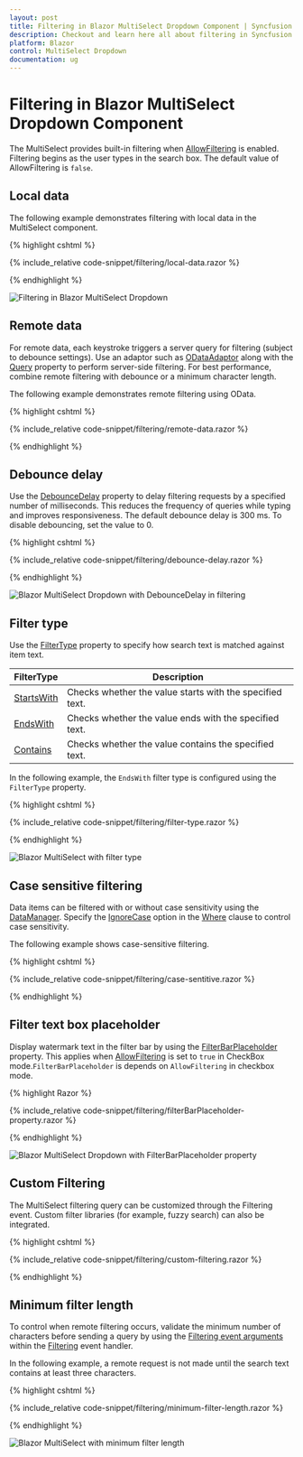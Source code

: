 ```yaml
---
layout: post
title: Filtering in Blazor MultiSelect Dropdown Component | Syncfusion
description: Checkout and learn here all about filtering in Syncfusion Blazor MultiSelect Dropdown component and more.
platform: Blazor
control: MultiSelect Dropdown
documentation: ug
---
```


# Filtering in Blazor MultiSelect Dropdown Component

The MultiSelect provides built-in filtering when [AllowFiltering](https://help.syncfusion.com/cr/blazor/Syncfusion.Blazor.DropDowns.MultiSelectModel-1.html#Syncfusion_Blazor_DropDowns_MultiSelectModel_1_AllowFiltering) is enabled. Filtering begins as the user types in the search box. The default value of AllowFiltering is `false`.

## Local data

The following example demonstrates filtering with local data in the MultiSelect component.

{% highlight cshtml %}

{% include_relative code-snippet/filtering/local-data.razor %}

{% endhighlight %}

![Filtering in Blazor MultiSelect Dropdown](./images/blazor-multiselect-dropdown-filtering.png)

## Remote data

For remote data, each keystroke triggers a server query for filtering (subject to debounce settings). Use an adaptor such as [ODataAdaptor](https://blazor.syncfusion.com/documentation/data/adaptors#odata-adaptor) along with the [Query](https://help.syncfusion.com/cr/blazor/Syncfusion.Blazor.Data.Query.html) property to perform server-side filtering. For best performance, combine remote filtering with debounce or a minimum character length.

The following example demonstrates remote filtering using OData.

{% highlight cshtml %}

{% include_relative code-snippet/filtering/remote-data.razor %}

{% endhighlight %}

## Debounce delay

Use the [DebounceDelay](https://help.syncfusion.com/cr/blazor/Syncfusion.Blazor.DropDowns.SfMultiSelect-2.html#Syncfusion_Blazor_DropDowns_SfMultiSelect_2_DebounceDelay) property to delay filtering requests by a specified number of milliseconds. This reduces the frequency of queries while typing and improves responsiveness. The default debounce delay is 300 ms. To disable debouncing, set the value to 0.

{% highlight cshtml %}

{% include_relative code-snippet/filtering/debounce-delay.razor %}

{% endhighlight %}

![Blazor MultiSelect Dropdown with DebounceDelay in filtering](./images/filtering/blazor_multiselect_debounce-delay.gif)

## Filter type

Use the [FilterType](https://help.syncfusion.com/cr/blazor/Syncfusion.Blazor.DropDowns.SfDropDownBase-1.html#Syncfusion_Blazor_DropDowns_SfDropDownBase_1_FilterType) property to specify how search text is matched against item text.

FilterType     | Description
------------ | -------------
[StartsWith](https://help.syncfusion.com/cr/blazor/Syncfusion.Blazor.DropDowns.FilterType.html#Syncfusion_Blazor_DropDowns_FilterType_StartsWith) | Checks whether the value starts with the specified text.
[EndsWith](https://help.syncfusion.com/cr/blazor/Syncfusion.Blazor.DropDowns.FilterType.html#Syncfusion_Blazor_DropDowns_FilterType_EndsWith) | Checks whether the value ends with the specified text.
[Contains](https://help.syncfusion.com/cr/blazor/Syncfusion.Blazor.DropDowns.FilterType.html#Syncfusion_Blazor_DropDowns_FilterType_Contains) | Checks whether the value contains the specified text.

In the following example, the `EndsWith` filter type is configured using the `FilterType` property.

{% highlight cshtml %}

{% include_relative code-snippet/filtering/filter-type.razor %}

{% endhighlight %}

![Blazor MultiSelect with filter type](./images/filtering/blazor_MultiSelect_filter-type.png)

## Case sensitive filtering

Data items can be filtered with or without case sensitivity using the [DataManager](https://help.syncfusion.com/cr/blazor/Syncfusion.Blazor.Data.SfDataManager.html). Specify the [IgnoreCase](https://help.syncfusion.com/cr/blazor/Syncfusion.Blazor.Data.WhereFilter.html#Syncfusion_Blazor_Data_WhereFilter_IgnoreCase) option in the [Where](https://help.syncfusion.com/cr/blazor/Syncfusion.Blazor.Data.Query.html#Syncfusion_Blazor_Data_Query_Where_Syncfusion_Blazor_Data_WhereFilter_) clause to control case sensitivity.

The following example shows case-sensitive filtering.

{% highlight cshtml %}

{% include_relative code-snippet/filtering/case-sentitive.razor %}

{% endhighlight %}

## Filter text box placeholder 

Display watermark text in the filter bar by using the [FilterBarPlaceholder](https://help.syncfusion.com/cr/blazor/Syncfusion.Blazor.DropDowns.SfMultiSelect-2.html#Syncfusion_Blazor_DropDowns_SfMultiSelect_2_FilterBarPlaceholder) property. This applies when [AllowFiltering](https://help.syncfusion.com/cr/blazor/Syncfusion.Blazor.DropDowns.SfMultiSelect-2.html#Syncfusion_Blazor_DropDowns_SfMultiSelect_2_AllowFiltering) is set to `true` in CheckBox mode.`FilterBarPlaceholder` is depends on `AllowFiltering` in checkbox mode.

{% highlight Razor %}

{% include_relative code-snippet/filtering/filterBarPlaceholder-property.razor %}

{% endhighlight %} 

![Blazor MultiSelect Dropdown with FilterBarPlaceholder property](./images/filtering/blazor_multiselect_filterBarPlaceholder-property.png)

## Custom Filtering

The MultiSelect filtering query can be customized through the Filtering event. Custom filter libraries (for example, fuzzy search) can also be integrated.

{% highlight cshtml %}

{% include_relative code-snippet/filtering/custom-filtering.razor %}

{% endhighlight %}

## Minimum filter length

To control when remote filtering occurs, validate the minimum number of characters before sending a query by using the [Filtering event arguments](https://help.syncfusion.com/cr/blazor/Syncfusion.Blazor.DropDowns.FilteringEventArgs.html#Syncfusion_Blazor_DropDowns_FilteringEventArgs_Text) within the [Filtering](https://help.syncfusion.com/cr/blazor/Syncfusion.Blazor.DropDowns.MultiSelectEvents-2.html#Syncfusion_Blazor_DropDowns_MultiSelectEvents_2_Filtering) event handler.

In the following example, a remote request is not made until the search text contains at least three characters.

{% highlight cshtml %}

{% include_relative code-snippet/filtering/minimum-filter-length.razor %}

{% endhighlight %}

![Blazor MultiSelect with minimum filter length](./images/filtering/blazor_MultiSelect_minimum-filter-length.gif)